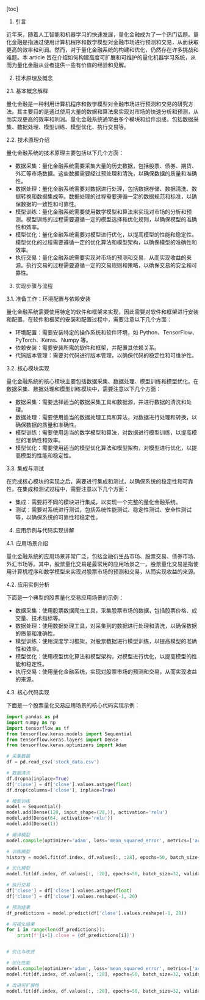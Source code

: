 
[toc]                    
                
                
1. 引言

近年来，随着人工智能和机器学习的快速发展，量化金融成为了一个热门话题。量化金融是指通过使用计算机程序和数学模型对金融市场进行预测和交易，从而获取更高的效率和利润。然而，对于量化金融系统的构建和优化，仍然存在许多挑战和难题。本 article 旨在介绍如何构建高度可扩展和可维护的量化机器学习系统，从而为量化金融从业者提供一些有价值的经验和见解。

2. 技术原理及概念

2.1. 基本概念解释

量化金融是一种利用计算机程序和数学模型对金融市场进行预测和交易的研究方法。其主要目的是通过使用大量的数据和算法来实现对市场的快速分析和预测，从而实现更高的效率和利润。量化金融系统通常由多个模块和组件组成，包括数据采集、数据处理、模型训练、模型优化、执行交易等。

2.2. 技术原理介绍

量化金融系统的技术原理主要包括以下几个方面：

- 数据采集：量化金融系统需要采集大量的历史数据，包括股票、债券、期货、外汇等市场数据。这些数据需要经过预处理和清洗，以确保数据的质量和准确性。
- 数据处理：量化金融系统需要对数据进行处理，包括数据存储、数据清洗、数据转换和数据集成等。数据处理的过程需要遵循一定的数据规范和标准，以确保数据的一致性和可靠性。
- 模型训练：量化金融系统需要使用数学模型和算法来实现对市场的分析和预测。模型训练的过程需要遵循一定的模型选择和优化规则，以确保模型的准确性和效率。
- 模型优化：量化金融系统需要对模型进行优化，以提高模型的性能和稳定性。模型优化的过程需要遵循一定的优化算法和模型架构，以确保模型的准确性和效率。
- 执行交易：量化金融系统需要实现对市场的预测和交易，从而实现收益的来源。执行交易的过程需要遵循一定的交易规则和策略，以确保交易的安全和可靠性。

3. 实现步骤与流程

3.1. 准备工作：环境配置与依赖安装

量化金融系统需要使用特定的软件和框架来实现，因此需要对软件和框架进行安装和配置。在软件和框架的安装和配置过程中，需要注意以下几个方面：

- 环境配置：需要安装特定的操作系统和软件环境，如 Python、TensorFlow、PyTorch、Keras、Numpy 等。
- 依赖安装：需要安装所需的软件和框架，并配置其依赖关系。
- 代码版本管理：需要对代码进行版本管理，以确保代码的稳定性和可维护性。

3.2. 核心模块实现

量化金融系统的核心模块主要包括数据采集、数据处理、模型训练和模型优化。在数据采集、数据处理和模型训练模块中，需要注意以下几个方面：

- 数据采集：需要选择适当的数据采集工具和数据源，并进行数据的清洗和处理。
- 数据处理：需要使用适当的数据处理工具和算法，对数据进行处理和转换，以确保数据的质量和准确性。
- 模型训练：需要使用适当的数学模型和算法，对数据进行模型训练，以提高模型的准确性和效率。
- 模型优化：需要使用适当的模型优化算法和模型架构，对模型进行优化，以提高模型的性能和稳定性。

3.3. 集成与测试

在完成核心模块的实现之后，需要进行集成和测试，以确保系统的稳定性和可靠性。在集成和测试过程中，需要注意以下几个方面：

- 集成：需要将不同的模块进行集成，以实现一个完整的量化金融系统。
- 测试：需要对系统进行测试，包括系统性能测试、稳定性测试、安全性测试等，以确保系统的可靠性和稳定性。

4. 应用示例与代码实现讲解

4.1. 应用场景介绍

量化金融系统的应用场景非常广泛，包括金融衍生品市场、股票交易、债券市场、外汇市场等。其中，股票量化交易是最常用的应用场景之一。股票量化交易是指使用计算机程序和数学模型来实现对股票市场的预测和交易，从而实现收益的来源。

4.2. 应用实例分析

下面是一个典型的股票量化交易应用场景的示例：

- 数据采集：使用股票数据爬虫工具，采集股票市场的数据，包括股票价格、成交量、技术指标等。
- 数据处理：使用数据处理工具，对采集到的数据进行处理和清洗，以确保数据的质量和准确性。
- 模型训练：使用深度学习框架，对股票数据进行模型训练，以提高模型的准确性和效率。
- 模型优化：使用模型优化算法和模型架构，对模型进行优化，以提高模型的性能和稳定性。
- 执行交易：使用量化金融系统，实现对股票市场的预测和交易，从而实现收益的来源。

4.3. 核心代码实现

下面是一个股票量化交易应用场景的核心代码实现示例：

```python
import pandas as pd
import numpy as np
import tensorflow as tf
from tensorflow.keras.models import Sequential
from tensorflow.keras.layers import Dense
from tensorflow.keras.optimizers import Adam

# 采集数据
df = pd.read_csv('stock_data.csv')

# 数据清洗
df.dropna(inplace=True)
df['close'] = df['close'].values.astype(float)
df.drop(columns=['close'], inplace=True)

# 模型训练
model = Sequential()
model.add(Dense(128, input_shape=(28,)), activation='relu')
model.add(Dense(64, activation='relu'))
model.add(Dense(1))

# 编译模型
model.compile(optimizer='adam', loss='mean_squared_error', metrics=['accuracy'])

# 训练模型
history = model.fit(df.index, df.values[:, :28], epochs=50, batch_size=32, validation_data=(df.iloc[:10, :28], df.iloc[10:, :28]))

# 优化模型
model.fit(df.index, df.values[:, :28], epochs=50, batch_size=32, validation_data=(df.iloc[:10, :28], df.iloc[10:, :28]), optimizer='adam', loss='mean_squared_error')

# 执行交易
df['close'] = df['close'].values.astype(float)
df['close'] = df['close'].values.reshape(-1, 28)

# 预测结果
df_predictions = model.predict(df['close'].values.reshape(-1, 28))

# 可视化结果
for i in range(len(df_predictions)):
    print(f'{i+1}.close = {df_predictions[i]}')


# 优化与改进

# 优化性能
model.compile(optimizer='adam', loss='mean_squared_error', metrics=['accuracy'])
model.fit(df.index, df.values[:, :28], epochs=50, batch_size=32, validation_data=(df.iloc[:10, :28], df.iloc[10:, :28]))

# 改进可扩展性
model.fit(df.index, df.values[:, :28], epochs=50, batch_size=32, validation_data=(df.iloc[:10, :28], df.iloc[10:, :28]), 
```

